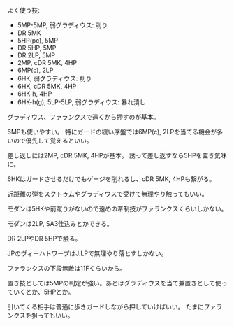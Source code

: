 よく使う技:

- 5MP-5MP, 弱グラディウス: 削り
- DR 5MK
- 5HP(pc), 5MP
- DR 5HP, 5MP
- DR 2LP, 5MP
- 2MP, cDR 5MK, 4HP
- 6MP(c), 2LP
- 6HK, 弱グラディウス: 削り
- 6HK, cDR 5MK, 4HP
- 6HK-h, 4HP
- 6HK-h(g), 5LP-5LP, 弱グラディウス: 暴れ潰し

グラディウス、ファランクスで遠くから押すのが基本。

6MPも使いやすい。
特にガードの緩い序盤では6MP(c), 2LPを当てる機会が多いので優先して覚えるといい。

差し返しには2MP, cDR 5MK, 4HPが基本。
誘って差し返すなら5HPを置き気味に。

6HKはガードさせるだけでもゲージを削れるし、cDR 5MK, 4HPも繋がる。

近距離の弾をスクトゥムやグラディウスで受けて無理やり触ってもいい。

モダンは5HKや前蹴りがないので遠めの牽制技がファランクスくらいしかない。

モダンは2LP, SA3仕込みとかできる。

DR 2LPやDR 5HPで触る。

JPのヴィーハトワープはJ.LPで無理やり落とすしかない。

ファランクスの下段無敵は11Fくらいから。

置き技としては5MPの判定が強い。あとはグラディウスを当て兼置きとして使っていくとか、5HPとか。

引いてくる相手は普通に歩きガードしながら押していけばいい。
たまにファランクスを狙ってもいい。
